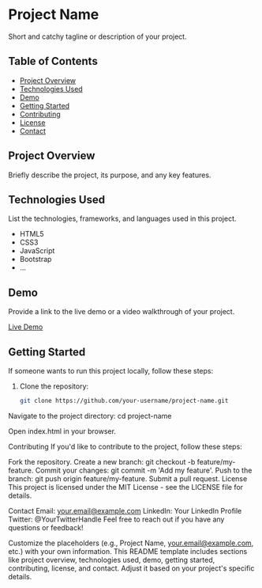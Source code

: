 # Project Name

Short and catchy tagline or description of your project.

## Table of Contents

- [Project Overview](#project-overview)
- [Technologies Used](#technologies-used)
- [Demo](#demo)
- [Getting Started](#getting-started)
- [Contributing](#contributing)
- [License](#license)
- [Contact](#contact)

## Project Overview

Briefly describe the project, its purpose, and any key features.

## Technologies Used

List the technologies, frameworks, and languages used in this project.

- HTML5
- CSS3
- JavaScript
- Bootstrap
- ...

## Demo

Provide a link to the live demo or a video walkthrough of your project.

[Live Demo](#)

## Getting Started

If someone wants to run this project locally, follow these steps:

1. Clone the repository:
   ```bash
   git clone https://github.com/your-username/project-name.git

Navigate to the project directory:
cd project-name

Open index.html in your browser.

Contributing
If you'd like to contribute to the project, follow these steps:

Fork the repository.
Create a new branch: git checkout -b feature/my-feature.
Commit your changes: git commit -m 'Add my feature'.
Push to the branch: git push origin feature/my-feature.
Submit a pull request.
License
This project is licensed under the MIT License - see the LICENSE file for details.

Contact
Email: your.email@example.com
LinkedIn: Your LinkedIn Profile
Twitter: @YourTwitterHandle
Feel free to reach out if you have any questions or feedback!


Customize the placeholders (e.g., Project Name, your.email@example.com, etc.) with your own information. This README template includes sections like project overview, technologies used, demo, getting started, contributing, license, and contact. Adjust it based on your project's specific details.

